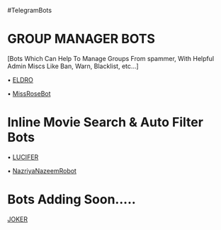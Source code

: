 #TelegramBots
# GROUP MANAGER BOTS

[Bots Which Can Help To Manage Groups From spammer, With Helpful Admin Miscs Like Ban, Warn, Blacklist, etc...]

  • [ELDRO](https://t.me/MrEldro_Bot)

  • [MissRoseBot](https://t.me/MissRose_bot)

# Inline Movie Search & Auto Filter Bots

  • [LUCIFER](https://t.me/CC_autobot)

  • [NazriyaNazeemRobot](https://t.me/NazriyaNazeemRoBot)

# Bots Adding Soon.....

 [JOKER](https://t.me/IAM_A_JOKER)

